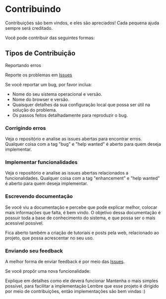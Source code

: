 # Contribuindo

Contribuições são bem vindos, e eles são apreciados! Cada pequena ajuda sempre será creditado.

Você pode contribuir das seguintes formas:

## Tipos de Contribuição

Reportando erros

Reporte os problemas em [Issues](https://github.com/gilsondev/buscaimoveis/issues)

Se você reportar um bug, por favor inclua:

* Nome do seu sistema operacional e versão.
* Nome do browser e versão.
* Quaisquer detalhes da sua configuração local que possa ser útil na solução do problema.
* Os passos feitos detalhadamente para reproduzir o bug.

### Corrigindo erros

Veja o repositório e analise as issues abertas para encontrar erros. Qualquer coisa com a tag "bug" e "help wanted" é aberto para quem deseja implementar.

### Implementar funcionalidades

Veja o repositório e analise as issues abertas relacionados a funcionalidades. Qualquer coisa com a tag "enhancement" e "help wanted" é aberto para quem deseja implementar.

### Escrevendo documentação

Se você viu a documentação e percebe que pode explicar melhor, colocar mais informações que falta, é bem vindo. O objetivo dessa documentação é possuir toda a base de conhecimento do sistema, e que possa ser o mais acessível possível.

Fica aberto também a criação de tutoriais e posts pela web, relacionado ao projeto, que possa acrescentar no seu uso.

### Enviando seu feedback

A melhor forma de enviar feedback é por meio das [Issues](https://github.com/gilsondev/buscaimoveis/issues).

Se você propôr uma nova funcionalidade:

Explique em detalhes como ele deverá funcionar
Mantenha o mais simples possível, para facilitar a implementação
Lembre que esse projeto é dirigido por meio de contribuições, então implementações são bem vindas :)
